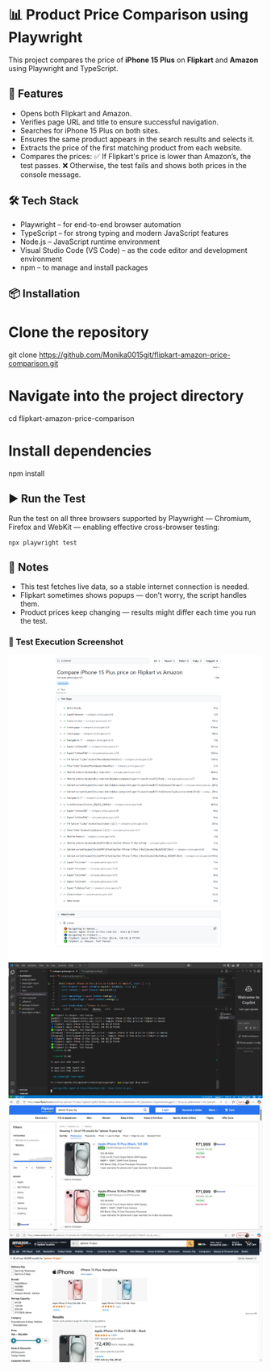 # 📊 Product Price Comparison using Playwright

This project compares the price of **iPhone 15 Plus** on **Flipkart** and **Amazon** using Playwright and TypeScript.

## 🚀 Features

- Opens both Flipkart and Amazon.
- Verifies page URL and title to ensure successful navigation.
- Searches for iPhone 15 Plus on both sites.
- Ensures the same product appears in the search results and selects it.
- Extracts the price of the first matching product from each website.
- Compares the prices:
        ✅ If Flipkart's price is lower than Amazon’s, the test passes.
        ❌ Otherwise, the test fails and shows both prices in the console message.

## 🛠️ Tech Stack

- Playwright – for end-to-end browser automation
- TypeScript – for strong typing and modern JavaScript features
- Node.js – JavaScript runtime environment
- Visual Studio Code (VS Code) – as the code editor and development environment
- npm – to manage and install packages


## 📦 Installation

# Clone the repository
git clone https://github.com/Monika0015git/flipkart-amazon-price-comparison.git
# Navigate into the project directory
cd flipkart-amazon-price-comparison
# Install dependencies
npm install

## ▶️ Run the Test

Run the test on all three browsers supported by Playwright — Chromium, Firefox and WebKit — enabling effective cross-browser testing:

    npx playwright test


## 📝 Notes

- This test fetches live data, so a stable internet connection is needed.
- Flipkart sometimes shows popups — don’t worry, the script handles them.
- Product prices keep changing — results might differ each time you run the test.

### 📸 Test Execution Screenshot
![image alt](https://github.com/Monika0015git/flipkart-amazon-price-comparison/blob/4130cf6114a4c062a5e3e5ba0a520366727be99e/Playwright%20test%20result.png)
![image alt](https://github.com/Monika0015git/flipkart-amazon-price-comparison/blob/74abe8cc73eb00c74957896d0b7fa3f2819ea0b5/VS-Code%20Console%20Output.PNG)
![image alt](https://github.com/Monika0015git/flipkart-amazon-price-comparison/blob/030c300b1cce4f4baeaac19664f16d85f1a52d8b/FlipkartSearchResult.PNG)
![image alt](https://github.com/Monika0015git/flipkart-amazon-price-comparison/blob/f734155cd603fdbc8ba7938cecbf9614f670d500/AmazonSearchResult.PNG)
